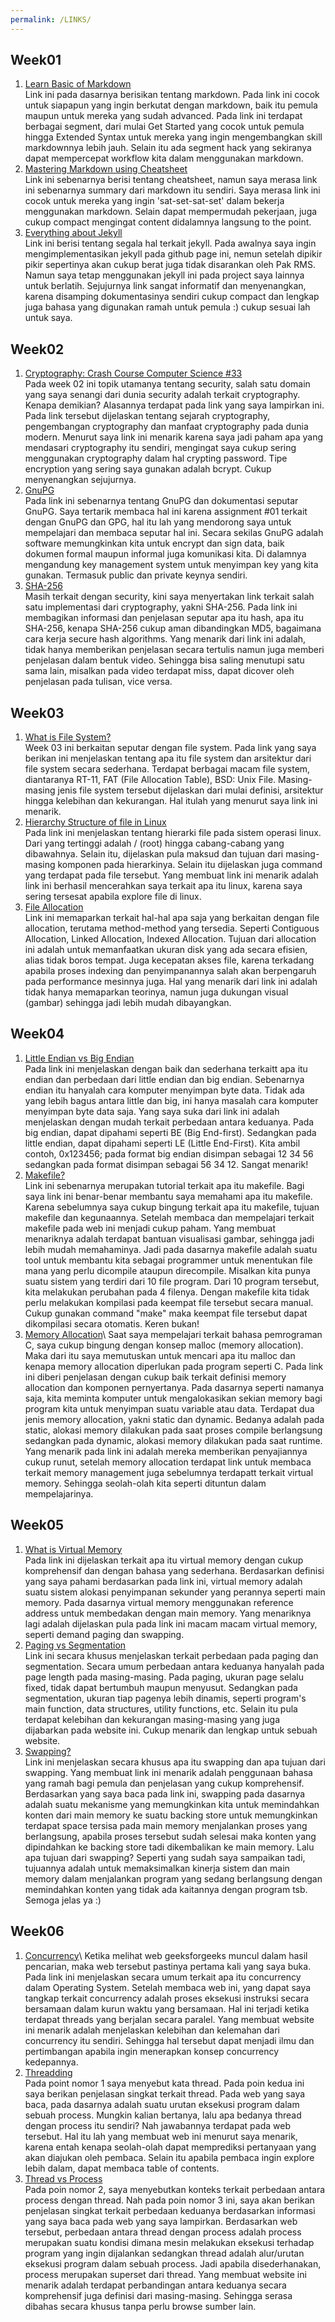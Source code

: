 ```yaml
---
permalink: /LINKS/
---
```


## Week01
1. [Learn Basic of Markdown](https://www.markdownguide.org/)\
Link ini pada dasarnya berisikan tentang markdown. Pada link ini cocok untuk siapapun yang ingin berkutat dengan markdown, baik itu pemula maupun untuk mereka yang sudah advanced. Pada link ini terdapat berbagai segment, dari mulai Get Started yang cocok untuk pemula hingga Extended Syntax untuk mereka yang ingin mengembangkan skill markdownnya lebih jauh. Selain itu ada segment hack yang sekiranya dapat mempercepat workflow kita dalam menggunakan markdown.
2. [Mastering Markdown using Cheatsheet](https://github.com/adam-p/markdown-here/wiki/Markdown-Cheatsheet)\
Link ini sebenarnya berisi tentang cheatsheet, namun saya merasa link ini sebenarnya summary dari markdown itu sendiri. Saya merasa link ini cocok untuk mereka yang ingin 'sat-set-sat-set' dalam bekerja menggunakan markdown. Selain dapat mempermudah pekerjaan, juga cukup compact mengingat content didalamnya langsung to the point.
3. [Everything about Jekyll](https://jekyllrb.com/docs/)\
Link ini berisi tentang segala hal terkait jekyll. Pada awalnya saya ingin mengimplementasikan jekyll pada github page ini, nemun setelah dipikir pikir sepertinya akan cukup berat juga tidak disarankan oleh Pak RMS. Namun saya tetap menggunakan jekyll ini pada project saya lainnya untuk berlatih. Sejujurnya link sangat informatif dan menyenangkan, karena disamping dokumentasinya sendiri cukup compact dan lengkap juga bahasa yang digunakan ramah untuk pemula :) cukup sesuai lah untuk saya.

## Week02
1. [Cryptography: Crash Course Computer Science #33](https://www.youtube.com/watch?v=jhXCTbFnK8o)\
Pada week 02 ini topik utamanya tentang security, salah satu domain yang saya senangi dari dunia security adalah terkait cryptography. Kenapa demikian? Alasannya terdapat pada link yang saya lampirkan ini. Pada link tersebut dijelaskan tentang sejarah cryptography, pengembangan cryptography dan manfaat cryptography pada dunia modern. Menurut saya link ini menarik karena saya jadi paham apa yang mendasari cryptography itu sendiri, mengingat saya cukup sering menggunakan cryptography dalam hal crypting password. Tipe encryption yang sering saya gunakan adalah bcrypt. Cukup menyenangkan sejujurnya.
2. [GnuPG](https://gnupg.org/documentation/guides.html)\
Pada link ini sebenarnya tentang GnuPG dan dokumentasi seputar GnuPG. Saya tertarik membaca hal ini karena assignment #01 terkait dengan GnuPG dan GPG, hal itu lah yang mendorong saya untuk mempelajari dan membaca seputar hal ini. Secara sekilas GnuPG adalah software memungkinkan kita untuk encrypt dan sign data, baik dokumen formal maupun informal juga komunikasi kita. Di dalamnya mengandung key management system untuk menyimpan key yang kita gunakan. Termasuk public dan private keynya sendiri.
3. [SHA-256](https://www.simplilearn.com/tutorials/cyber-security-tutorial/sha-256-algorithm)\
Masih terkait dengan security, kini saya menyertakan link terkait salah satu implementasi dari cryptography, yakni SHA-256. Pada link ini membagikan informasi dan penjelasan seputar apa itu hash, apa itu SHA-256, kenapa SHA-256 cukup aman dibandingkan MD5, bagaimana cara kerja secure hash algorithms. Yang menarik dari link ini adalah, tidak hanya memberikan penjelasan secara tertulis namun juga memberi penjelasan dalam bentuk video. Sehingga bisa saling menutupi satu sama lain, misalkan pada video terdapat miss, dapat dicover oleh penjelasan pada tulisan, vice versa.

## Week03
1. [What is File System?](http://web.cs.ucla.edu/classes/fall10/cs111/scribe/11a/)\
Week 03 ini berkaitan seputar dengan file system. Pada link yang saya berikan ini menjelaskan tentang apa itu file system dan arsitektur dari file system secara sederhana. Terdapat berbagai macam file system, diantaranya RT-11, FAT (File Allocation Table), BSD: Unix File. Masing-masing jenis file system tersebut dijelaskan dari mulai definisi, arsitektur hingga kelebihan dan kekurangan. Hal itulah yang menurut saya link ini menarik.
2. [Hierarchy Structure of file in Linux](https://www.geeksforgeeks.org/linux-file-hierarchy-structure/)\
Pada link ini menjelaskan tentang hierarki file pada sistem operasi linux. Dari yang tertinggi adalah / (root) hingga cabang-cabang yang dibawahnya. Selain itu, dijelaskan pula maksud dan tujuan dari masing-masing komponen pada hierarkinya. Selain itu dijelaskan juga command yang terdapat pada file tersebut. Yang membuat link ini menarik adalah link ini berhasil mencerahkan saya terkait apa itu linux, karena saya sering tersesat apabila explore file di linux.
3. [File Allocation](https://www.geeksforgeeks.org/file-allocation-methods/)\
Link ini memaparkan terkait hal-hal apa saja yang berkaitan dengan file allocation, terutama method-method yang tersedia. Seperti Contiguous Allocation, Linked Allocation, Indexed Allocation. Tujuan dari allocation ini adalah untuk memanfaatkan ukuran disk yang ada secara efisien, alias tidak boros tempat. Juga kecepatan akses file, karena terkadang apabila proses indexing dan penyimpanannya salah akan berpengaruh pada performance mesinnya juga. Hal yang menarik dari link ini adalah tidak hanya memaparkan teorinya, namun juga dukungan visual (gambar) sehingga jadi lebih mudah dibayangkan.

## Week04
1. [Little Endian vs Big Endian](https://www.section.io/engineering-education/what-is-little-endian-and-big-endian/)\
Pada link ini menjelaskan dengan baik dan sederhana terkaitt apa itu endian dan perbedaan dari little endian dan big endian. Sebenarnya endian itu hanyalah cara komputer menyimpan byte data. Tidak ada yang lebih bagus antara little dan big, ini hanya masalah cara komputer menyimpan byte data saja. Yang saya suka dari link ini adalah menjelaskan dengan mudah terkait perbedaan antara keduanya. Pada big endian, dapat dipahami seperti BE (Big End-first). Sedangkan pada little endian, dapat dipahami seperti LE (Little End-First). Kita ambil contoh, 0x123456; pada format big endian disimpan sebagai 12 34 56 sedangkan pada format disimpan sebagai 56 34 12. Sangat menarik!
2. [Makefile?](https://makefiletutorial.com/)\
Link ini sebenarnya merupakan tutorial terkait apa itu makefile. Bagi saya link ini benar-benar membantu saya memahami apa itu makefile. Karena sebelumnya saya cukup bingung terkait apa itu makefile, tujuan makefile dan kegunaannya. Setelah membaca dan mempelajari terkait makefile pada web ini menjadi cukup paham. Yang membuat menariknya adalah terdapat bantuan visualisasi gambar, sehingga jadi lebih mudah memahaminya. Jadi pada dasarnya makefile adalah suatu tool untuk membantu kita sebagai programmer untuk menentukan file mana yang perlu dicompile ataupun direcompile. Misalkan kita punya suatu sistem yang terdiri dari 10 file program. Dari 10 program tersebut, kita melakukan perubahan pada 4 filenya. Dengan makefile kita tidak perlu melakukan kompilasi pada keempat file tersebut secara manual. Cukup gunakan command "make" maka keempat file tersebut dapat dikompilasi secara otomatis. Keren bukan!
3. [Memory Allocation](https://www.techopedia.com/definition/27492/memory-allocation#:~:text=Memory%20allocation%20is%20a%20process,execution%20of%20programs%20and%20processes.)\
Saat saya mempelajari terkait bahasa pemrograman C, saya cukup bingung dengan konsep malloc (memory allocation). Maka dari itu saya memutuskan untuk mencari apa itu malloc dan kenapa memory allocation diperlukan pada program seperti C. Pada link ini diberi penjelasan dengan cukup baik terkait definisi memory allocation dan komponen pernyertanya. Pada dasarnya seperti namanya saja, kita meminta komputer untuk mengalokasikan sekian memory bagi program kita untuk menyimpan suatu variable atau data. Terdapat dua jenis memory allocation, yakni static dan dynamic. Bedanya adalah pada static, alokasi memory dilakukan pada saat proses compile berlangsung sedangkan pada dynamic, alokasi memory dilakukan pada saat runtime. Yang menarik pada link ini adalah mereka memberikan penyajiannya cukup runut, setelah memory allocation terdapat link untuk membaca terkait memory management juga sebelumnya terdapatt terkait virtual memory. Sehingga seolah-olah kita seperti dituntun dalam mempelajarinya.

## Week05
1. [What is Virtual Memory](https://www.geeksforgeeks.org/virtual-memory-in-operating-system/)\
Pada link ini dijelaskan terkait apa itu virtual memory dengan cukup komprehensif dan dengan bahasa yang sederhana. Berdasarkan definisi yang saya pahami berdasarkan pada link ini, virtual memory adalah suatu sistem alokasi penyimpanan sekunder yang perannya seperti main memory. Pada dasarnya virtual memory menggunakan reference address untuk membedakan dengan main memory. Yang menariknya lagi adalah dijelaskan pula pada link ini macam macam virtual memory, seperti demand paging dan swapping.
2. [Paging vs Segmentation](https://www.guru99.com/paging-vs-segmentation-difference.html)\
Link ini secara khusus menjelaskan terkait perbedaan pada paging dan segmentation. Secara umum perbedaan antara keduanya hanyalah pada page length pada masing-masing. Pada paging, ukuran page selalu fixed, tidak dapat bertumbuh maupun menyusut. Sedangkan pada segmentation, ukuran tiap pagenya lebih dinamis, seperti program's main function, data structures, utility functions, etc. Selain itu pula terdapat kelebihan dan kekurangan masing-masing yang juga dijabarkan pada website ini. Cukup menarik dan lengkap untuk sebuah website.
3. [Swapping?](https://www.compuhoy.com/what-is-swapping-in-operating-system/)\
Link ini menjelaskan secara khusus apa itu swapping dan apa tujuan dari swapping. Yang membuat link ini menarik adalah penggunaan bahasa yang ramah bagi pemula dan penjelasan yang cukup komprehensif. Berdasarkan yang saya baca pada link ini, swapping pada dasarnya adalah suatu mekanisme yang memungkinkan kita untuk memindahkan konten dari main memory ke suatu backing store untuk memungkinkan terdapat space tersisa pada main memory menjalankan proses yang berlangsung, apabila proses tersebut sudah selesai maka konten yang dipindahkan ke backing store tadi dikembalikan ke main memory. Lalu apa tujuan dari swapping? Seperti yang sudah saya sampaikan tadi, tujuannya adalah untuk memaksimalkan kinerja sistem dan main memory dalam menjalankan program yang sedang berlangsung dengan memindahkan konten yang tidak ada kaitannya dengan program tsb. Semoga jelas ya :)

## Week06
1. [Concurrency](https://www.geeksforgeeks.org/concurrency-in-operating-system/#:~:text=Concurrency%20is%20the%20execution%20of,shared%20memory%20or%20message%20passing.)\
Ketika melihat web geeksforgeeks muncul dalam hasil pencarian, maka web tersebut pastinya pertama kali yang saya buka. Pada link ini menjelaskan secara umum terkait apa itu concurrency dalam Operating System. Setelah membaca web ini, yang dapat saya tangkap terkait concurrency adalah proses eksekusi instruksi secara bersamaan dalam kurun waktu yang bersamaan. Hal ini terjadi ketika terdapat threads yang berjalan secara paralel. Yang membuat website ini menarik adalah menjelaskan kelebihan dan kelemahan dari concurrency itu sendiri. Sehingga hal tersebut dapat menjadi ilmu dan pertimbangan apabila ingin menerapkan konsep concurrency kedepannya.
2. [Threadding](https://www.geeksforgeeks.org/thread-in-operating-system/)\
Pada point nomor 1 saya menyebut kata thread. Pada poin kedua ini saya berikan penjelasan singkat terkait thread. Pada web yang saya baca, pada dasarnya adalah suatu urutan eksekusi program dalam sebuah process. Mungkin kalian bertanya, lalu apa bedanya thread dengan process itu sendiri? Nah jawabannya terdapat pada web tersebut. Hal itu lah yang membuat web ini menurut saya menarik, karena entah kenapa seolah-olah dapat memprediksi pertanyaan yang akan diajukan oleh pembaca. Selain itu apabila pembaca ingin explore lebih dalam, dapat membaca table of contents.
3. [Thread vs Process](https://www.guru99.com/difference-between-process-and-thread.html)\
Pada poin nomor 2, saya menyebutkan konteks terkait perbedaan antara process dengan thread. Nah pada poin nomor 3 ini, saya akan berikan penjelasan singkat terkait perbedaan keduanya berdasarkan informasi yang saya baca pada web yang saya lampirkan. Berdasarkan web tersebut, perbedaan antara thread dengan process adalah process merupakan suatu kondisi dimana mesin melakukan eksekusi terhadap program yang ingin dijalankan sedangkan thread adalah alur/urutan eksekusi program dalam sebuah process. Jadi apabila disederhanakan, process merupakan superset dari thread. Yang membuat website ini menarik adalah terdapat perbandingan antara keduanya secara komprehensif juga definisi dari masing-masing. Sehingga serasa dibahas secara khusus tanpa perlu browse sumber lain.
